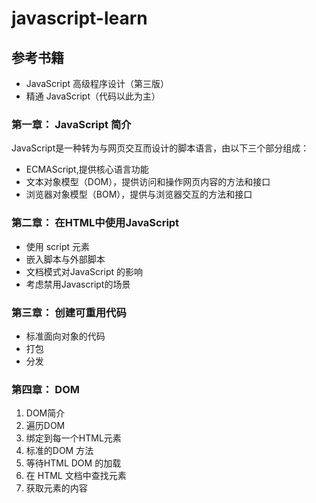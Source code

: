 # javascript-learn
## 参考书籍
* JavaScript 高级程序设计（第三版）<br>
* 精通 JavaScript（代码以此为主）
### 第一章： JavaScript 简介
  JavaScript是一种转为与网页交互而设计的脚本语言，由以下三个部分组成：
 
  * ECMAScript,提供核心语言功能
  * 文本对象模型（DOM），提供访问和操作网页内容的方法和接口
  * 浏览器对象模型（BOM），提供与浏览器交互的方法和接口

  
### 第二章： 在HTML中使用JavaScript

* 使用 script 元素
* 嵌入脚本与外部脚本
* 文档模式对JavaScript 的影响
* 考虑禁用Javascript的场景


### 第三章： 创建可重用代码

* 标准面向对象的代码
* 打包
* 分发

### 第四章： DOM
1. DOM简介
2. 遍历DOM
3. 绑定到每一个HTML元素 
4. 标准的DOM 方法
5. 等待HTML DOM 的加载
6. 在 HTML 文档中查找元素
7. 获取元素的内容